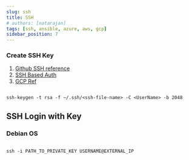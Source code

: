 ```yaml
---
slug: ssh
title: SSH
# authors: [natarajan]
tags: [ssh, ansible, azure, aws, gcp]
sidebar_position: 7
---
```


### Create SSH Key

1. [Github SSH reference](https://docs.github.com/en/authentication/connecting-to-github-with-ssh/about-ssh)
2. [SSH Based Auth](https://www.digitalocean.com/community/tutorials/how-to-configure-ssh-key-based-authentication-on-a-linux-server)
2. [GCP Ref](https://cloud.google.com/compute/docs/connect/create-ssh-keys)



```shell title="Generate SSH key"

ssh-keygen -t rsa -f ~/.ssh/<ssh-file-name> -C <UserName> -b 2048

```
## SSH Login with Key

### Debian OS

```shell title="SSH Login"

ssh -i PATH_TO_PRIVATE_KEY USERNAME@EXTERNAL_IP

```
